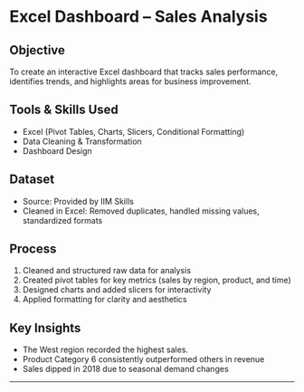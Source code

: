 # Excel Dashboard – Sales Analysis

## Objective
To create an interactive Excel dashboard that tracks sales performance, identifies trends, and highlights areas for business improvement.

## Tools & Skills Used
- Excel (Pivot Tables, Charts, Slicers, Conditional Formatting)
- Data Cleaning & Transformation
- Dashboard Design

## Dataset
- Source: Provided by IIM Skills
- Cleaned in Excel: Removed duplicates, handled missing values, standardized formats

## Process
1. Cleaned and structured raw data for analysis
2. Created pivot tables for key metrics (sales by region, product, and time)
3. Designed charts and added slicers for interactivity
4. Applied formatting for clarity and aesthetics

## Key Insights
- The West region recorded the highest sales.
- Product Category 6 consistently outperformed others in revenue
- Sales dipped in 2018 due to seasonal demand changes
---
